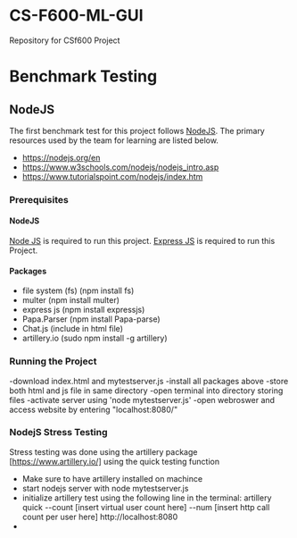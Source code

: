 # CS-F600-ML-GUI
Repository for CSf600 Project 

# Benchmark Testing
## NodeJS
The first benchmark test for this project follows [NodeJS](https://nodejs.org/en). The primary resources used by the team for learning are listed below.
- https://nodejs.org/en
- https://www.w3schools.com/nodejs/nodejs_intro.asp
- https://www.tutorialspoint.com/nodejs/index.htm
  
### Prerequisites
#### NodeJS
[Node JS](https://nodejs.org/en) is required to run this project. 
[Express JS](https://expressjs.com/) is required to run this Project.


#### Packages
- file system (fs) (npm install fs)
- multer (npm install multer)
- express js (npm install expressjs)
- Papa.Parser (npm install Papa-parse)
- Chat.js (include  <script src="https://cdn.jsdelivr.net/npm/chart.js"></script> in html file)
- artillery.io (sudo npm install -g artillery)
  


### Running the Project
  -download index.html and mytestserver.js
  -install all packages above
  -store both html and js file in same directory
  -open terminal into directory storing files
  -activate server using 'node mytestserver.js'
  -open webroswer and access website by entering "localhost:8080/"

  ### NodejS Stress Testing
  Stress testing was done using the artillery package [https://www.artillery.io/] using the quick testing function

  - Make sure to have artillery installed on machince
  - start nodejs server with node mytestserver.js
  - initialize artillery test using the following line in the terminal:
          artillery quick --count [insert virtual user count here] --num [insert http call count per user here]  http://localhost:8080
  - 
  


